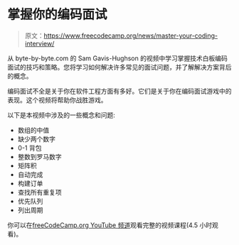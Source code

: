 # 掌握你的编码面试

> 原文：<https://www.freecodecamp.org/news/master-your-coding-interview/>

从 byte-by-byte.com 的 Sam Gavis-Hughson 的视频中学习掌握技术白板编码面试的技巧和策略。您将学习如何解决许多常见的面试问题，并了解解决方案背后的概念。

编码面试不全是关于你在软件工程方面有多好。它们是关于你在编码面试游戏中的表现。这个视频将帮助你战胜游戏。

以下是本视频中涉及的一些概念和问题:

*   数组的中值
*   缺少两个数字
*   0-1 背包
*   整数到罗马数字
*   矩阵积
*   自动完成
*   构建订单
*   查找所有重复项
*   优先队列
*   列出周期

你可以在[freeCodeCamp.org YouTube 频道](https://www.youtube.com/watch?v=iAHQopLuZ4Q)观看完整的视频课程(4.5 小时观看)。